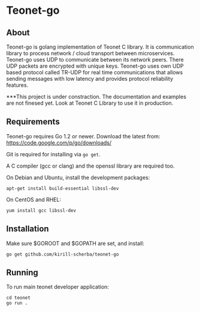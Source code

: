 # Teonet-go

## About

Teonet-go is golang implementation of Teonet C library. It is communication library to process network / cloud transport between microservices. Teonet-go uses UDP to communicate between its network peers. There UDP packets are encrypted with unique keys. Teonet-go uses own UDP based protocol called TR-UDP for real time communications that allows sending messages with low latency and provides protocol reliability features.

***This project is under constraction. The documentation and examples are not finesed yet. Look at Teonet C Library to use it in production.

## Requirements

Teonet-go requires Go 1.2 or newer. Download the latest from: <https://code.google.com/p/go/downloads/>

Git is required for installing via `go get`.

A C compiler (gcc or clang) and the openssl library are required too.

On Debian and Ubuntu, install the development packages:

    apt-get install build-essential libssl-dev

On CentOS and RHEL:

    yum install gcc libssl-dev

## Installation

Make sure $GOROOT and $GOPATH are set, and install:

    go get github.com/kirill-scherba/teonet-go

## Running

To run main teonet developer application:

    cd teonet
    go run .
